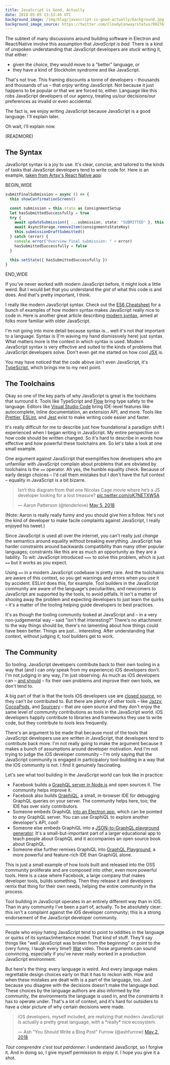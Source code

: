 ```yaml
---
title: JavaScript is Good, Actually
date: 2018-05-05 13:53:45 UTC
background_image: /img/blog/javascript-is-good-actually/background.jpg
background_image_source: https://twitter.com/CloudyConway/status/992763019968045056
---
```


The subtext of many discussions around building software in Electron and React/Native involve this assumption that _JavaScript is bad_. There is a kind of unspoken understanding that JavaScript developers are _stuck_ writing it, that either:

- given the choice, they would move to a "better" language, or
- they have a kind of Stockholm syndrome and like JavaScript.

That's not true. This framing discounts a tonne of developers – thousands and thousands of us – that _enjoy_ writing JavaScript. Not because it just happens to be popular or that we are forced to, either. Language like this robs JavaScript developers of our agency, treating us/our decisions/our preferences as invalid or even accidental.

The fact is, we enjoy writing JavaScript because JavaScript is a good language. I'll explain later.
  
Oh wait, I'll explain now.

(READMORE)

## The Syntax

JavaScript syntax is a joy to use. It's clear, concise, and tailored to the kinds of tasks that JavaScript developers tend to write code for. Here is an example, [taken from Artsy's React Native app][emission]:

BEGIN_WIDE

```ts
submitFinalSubmission = async () => {
  this.showConfirmationScreen()

  const submission = this.state as ConsignmentSetup
  let hasSubmittedSuccessfully = true
  try {
    await updateSubmission({ ...submission, state: "SUBMITTED" }, this.state.submission_id)
    await AsyncStorage.removeItem(consignmentsStateKey)
    this.submissionDraftSubmitted()
  } catch (error) {
    console.error("Overview final submission: " + error)
    hasSubmittedSuccessfully = false
  }

  this.setState({ hasSubmittedSuccessfully })
}
```

END_WIDE

If you've never worked with modern JavaScript before, it might look a little weird. But I would bet that you understand the _gist_ of what this code is and does. And that's pretty important, I think.

I really like modern JavaScript syntax. Check out the [ES6 Cheatsheet][cheat] for a bunch of examples of how modern syntax makes JavaScript really nice to code in. Here is another great article describing [modern syntax][modern], aimed at folks more familiar with older JavaScript. 

I'm not going into more detail because syntax is... well it's not _that_ important to a language. Syntax is (I'm waving my hand dismissively here) just syntax. What matters more is the context in which syntax is used. Modern JavaScript syntax is very effective and suited to the kinds of problems that JavaScript developers solve. Don't even get me started on how cool [JSX][] is.

You may have noticed that the code above isn't even JavaScript, it's [TypeScript][], which brings me to my next point.

## The Toolchains

Okay so one of the key parts of why JavaScript is great is the toolchains that surround it. Tools like TypeScript and [Flow][] bring type safety to the language. Editors like [Visual Studio Code][code] bring IDE-level features like autocomplete, inline documentation, an extension API, and more. Tools like [Prettier][], [ESLint][], and [Jest][] exist to make writing code easier and faster.

It's really difficult for me to describe just how foundational a paradigm shift I experienced when I began writing in JavaScript. My entire perspective on how code should be written changed. So it's hard to describe in words how effective and how powerful these toolchains are. So let's take a look at one small example.

One argument against JavaScript that exemplifies how developers who are unfamiliar with JavaScript complain about problems that are obviated by toolchains is the `==` operator. Ah yes, the humble equality check. Because of early design choices – I'd call them mistakes but I don't have the full context – equality in JavaScript is a bit bizarre. 

<blockquote class="twitter-tweet" data-lang="en"><p lang="en" dir="ltr">Isn’t this diagram from that one Nicolas Cage movie where he’s a JS developer looking for a lost treasure? <a href="https://t.co/oK7NETXW5A">pic.twitter.com/oK7NETXW5A</a></p>&mdash; Aaron Patterson (@tenderlove) <a href="https://twitter.com/tenderlove/status/992755305426685952?ref_src=twsrc%5Etfw">May 5, 2018</a></blockquote> <script async src="https://platform.twitter.com/widgets.js" charset="utf-8"></script>

(Note: Aaron is really really funny and you should give him a follow. He's not the kind of developer to make facile complaints against JavaScript, I really enjoyed his tweet.)

Since JavaScript is used all over the internet, you can't really just _change_ the semantics around equality without breaking everything. JavaScript has harder constraints around backwards compatibility than many other popular languages; constraints like this are as much an opportunity as they are a liability. To wit: JavaScript introduced `===` to solve this problem, which is just `==` but it works as you expect. 

Using `==` in a modern JavaScript codebase is pretty rare. And the toolchains are aware of this context, so you get warnings and errors when you use it by accident. ESLint does this, for example. Tool builders in the JavaScript community are aware of the language's peculiarities, and newcomers to JavaScript are supported by the tools, to avoid pitfalls. It isn't a matter of shooing away the problem and expecting developers to just learn the quirks – it's a matter of the tooling helping guide developers to best practices.

It's as though the tooling community looked at JavaScript and – in a very non-judgemental way – said "isn't that interesting?" There's no attachment to the way things should be, there's no lamenting about how things could have been better. Things are just... interesting. After understanding that context, without judging it, tool builders get to work.

## The Community

So tooling. JavaScript developers contribute back to their own tooling in a way that (and I can _only_ speak from my experience) iOS developers don't. I'm not judging in any way, I'm just observing. As much as iOS developers can – [and should][jp] – fix their own problems and improve their own tools, we don't tend to.

A big part of that is that the tools iOS developers use are [closed source][xcode], so they can't _be_ contributed to. But there are plenty of other tools – like [Jazzy][], [CocoaPods][], and [Sourcery][] – that _are_ open source and they don't enjoy the same level of community contributions as tools in the JavaScript world. iOS developers happily contribute to libraries and frameworks they use to write code, but they contribute to _tools_ less frequently.

There's an argument to be made that because most of the tools that JavaScript developers use are written _in_ JavaScript, that developers tend to contribute back more. I'm not really going to make the argument because it makes a bunch of assumptions around developer motivation. And I'm not trying to judge the iOS developer community – I'm only saying that the JavaScript community is engaged in participatory tool-building in a way that the iOS community is not. I find it genuinely fascinating.

Let's see what tool building in the JavaScript world can look like in practice:

- Facebook builds a [GraphQL server in Node.js][GraphQL] and open sources it. The community helps improve it.
- Facebook also builds [GraphiQL][], a small, in-browser IDE for debugging GraphQL queries on your server. The community helps here, too; the IDE has over sixty contributors.
- Someone embeds GraphiQL [into an Electron app][gapp], which can be pointed to _any_ GraphQL server. You can use GraphiQL to explore another developer's API, cool!
- Someone else embeds GraphiQL into a [JSON-to-GraphQL playground generator][gcollege]. It's a small-but-important part of a larger educational app to teach people about GraphQL and it accompanies an open source book about GraphQL.
- Someone else further remixes GraphiQL into [GraphQL Playground][gplayground], a more powerful and feature-rich IDE than GraphiQL alone.

This is just a small example of how tools built and released into the OSS community proliferate and are composed into other, even more powerful tools. Here is a case where Facebook, a large company that makes developer tools, builds something. Then they release it and developers remix that thing for their own needs, helping the entire community in the process.

Tool building in JavaScript operates in an entirely different way than in iOS. Than in any community I've been a part of, actually. To be absolutely clear: this isn't a complaint against the iOS developer community; this is a strong endorsement of the JavaScript developer community.

---

People who enjoy hating JavaScript tend to point to oddities in the language or quirks of its syntax/inheritance model. That kind of stuff. They'll say things like "well JavaScript was broken from the beginning" or point to the (very funny, I laugh every time!) [Wat][] video. Those arguments can sound convincing, especially if you've never really worked in a production JavaScript environment.

But here's the thing: every language is weird. And every language makes regrettable design choices early on that it has to reckon with. How and when these mistakes are dealt with is a part of the language, too. Just because you disagree with the decisions doesn't make the language _bad_. These choices by the language authors are also informed by the community, the environments the language is used in, and the constraints it has to operate under. That's a lot of context, and it's hard for outsiders to have a clear picture of why certain decisions were made.

<blockquote class="twitter-tweet" data-conversation="none" data-lang="en"><p lang="en" dir="ltr">iOS developers, myself included, are realizing that modern JavaScript is actually a pretty great language, with a *really* nice ecosystem.</p>&mdash; Ash &quot;You Should Write a Blog Post&quot; Furrow (@ashfurrow) <a href="https://twitter.com/ashfurrow/status/991723030702379009?ref_src=twsrc%5Etfw">May 2, 2018</a></blockquote> <script async src="https://platform.twitter.com/widgets.js" charset="utf-8"></script> 

_Tout comprendre c'est tout pardonner_. I understand JavaScript, so I forgive it. And in doing so, I give myself permission to _enjoy_ it. I hope you give it a shot.

[Wat]: https://www.destroyallsoftware.com/talks/wat
[emission]: https://github.com/artsy/emission/blob/365d34cba3bf96c74c6ae7f2615f37c82c669920/src/lib/Components/Consignments/Screens/Overview.tsx#L135-L150
[TypeScript]: https://www.typescriptlang.org
[Flow]: https://flow.org
[cheat]: https://github.com/DrkSephy/es6-cheatsheet
[code]: https://code.visualstudio.com
[Prettier]: https://prettier.io
[ESLint]: https://eslint.org
[Jest]: https://facebook.github.io/jest/
[jp]: https://www.youtube.com/watch?v=flSMEw_Hxik
[xcode]: http://isxcodeopensourceyet.github.io
[GraphiQL]: https://github.com/graphql/graphiql
[gapp]: https://github.com/skevy/graphiql-app
[gcollege]: https://www.graphql.college/practice-graphql/
[gplayground]: https://github.com/graphcool/graphql-playground
[Jazzy]: https://github.com/realm/jazzy
[CocoaPods]: https://github.com/CocoaPods/CocoaPods
[Sourcery]: https://github.com/krzysztofzablocki/Sourcery
[GraphQL]: https://github.com/graphql/graphql-js
[modern]: https://medium.com/the-node-js-collection/modern-javascript-explained-for-dinosaurs-f695e9747b70
[JSX]: https://reactjs.org/docs/introducing-jsx.html
